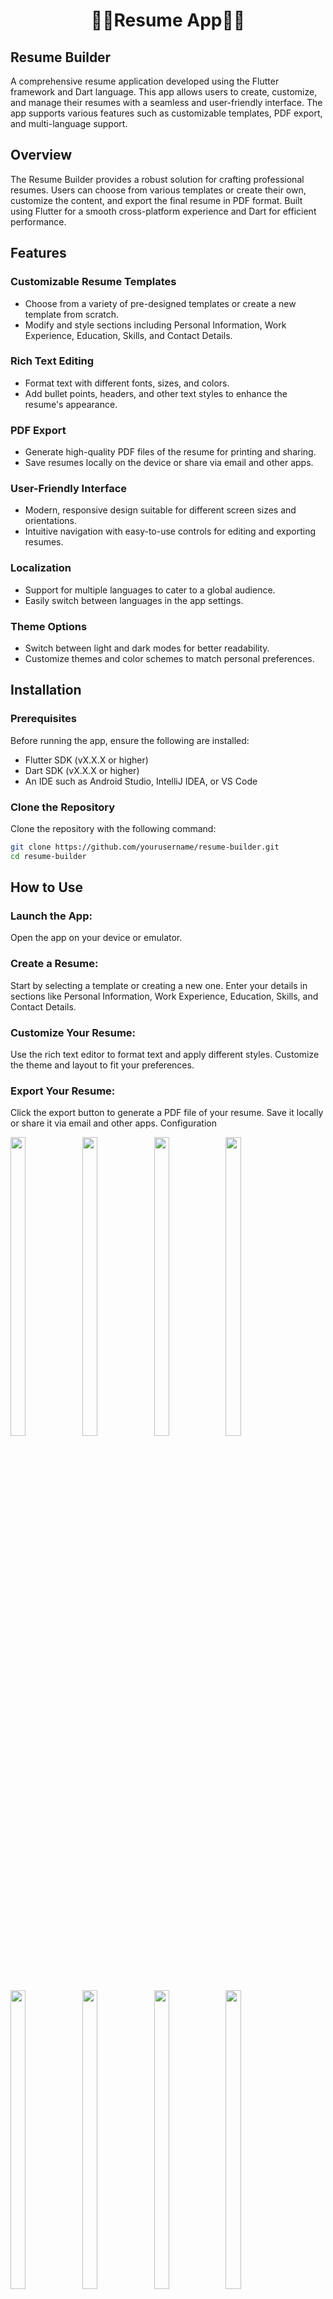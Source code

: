 
 <h1 align='center'>🔶🔸Resume App🔸🔶</h1>
 
## Resume Builder

A comprehensive resume application developed using the Flutter framework and Dart language. This app allows users to create, customize, and manage their resumes with a seamless and user-friendly interface. The app supports various features such as customizable templates, PDF export, and multi-language support.

## Overview

The Resume Builder provides a robust solution for crafting professional resumes. Users can choose from various templates or create their own, customize the content, and export the final resume in PDF format. Built using Flutter for a smooth cross-platform experience and Dart for efficient performance.

## Features

### Customizable Resume Templates
- Choose from a variety of pre-designed templates or create a new template from scratch.
- Modify and style sections including Personal Information, Work Experience, Education, Skills, and Contact Details.

### Rich Text Editing
- Format text with different fonts, sizes, and colors.
- Add bullet points, headers, and other text styles to enhance the resume's appearance.

### PDF Export
- Generate high-quality PDF files of the resume for printing and sharing.
- Save resumes locally on the device or share via email and other apps.

### User-Friendly Interface
- Modern, responsive design suitable for different screen sizes and orientations.
- Intuitive navigation with easy-to-use controls for editing and exporting resumes.

### Localization
- Support for multiple languages to cater to a global audience.
- Easily switch between languages in the app settings.

### Theme Options
- Switch between light and dark modes for better readability.
- Customize themes and color schemes to match personal preferences.

## Installation

### Prerequisites
Before running the app, ensure the following are installed:
- Flutter SDK (vX.X.X or higher)
- Dart SDK (vX.X.X or higher)
- An IDE such as Android Studio, IntelliJ IDEA, or VS Code

### Clone the Repository
Clone the repository with the following command:

```bash
git clone https://github.com/yourusername/resume-builder.git
cd resume-builder
```
## How to Use
### Launch the App: 
Open the app on your device or emulator.
### Create a Resume:
Start by selecting a template or creating a new one. Enter your details in sections like Personal Information, Work Experience, Education, Skills, and Contact Details.
### Customize Your Resume:
Use the rich text editor to format text and apply different styles. Customize the theme and layout to fit your preferences.
### Export Your Resume:
Click the export button to generate a PDF file of your resume. Save it locally or share it via email and other apps.
Configuration




<p>
 

  <img src="https://github.com/user-attachments/assets/889f0990-4060-4c0c-b533-be3706338508" width="22%" Height="35%">
  <img src="https://github.com/user-attachments/assets/4187e389-61ef-430d-93e4-f3e804d34268" width="22%" Height="35%">
  
  <img src="https://github.com/user-attachments/assets/c8e86268-2fc4-490a-9b94-504b4ee5a875" width="22%" Height="35%">
   
  <img src="https://github.com/user-attachments/assets/34d485e4-efa3-4075-bd85-ea826fccee36" width="22%" Height="35%">
   <img src="https://github.com/user-attachments/assets/11d478ad-213a-44fb-9a40-519fe846556c" width="22%" Height="35%">
  <img src="https://github.com/user-attachments/assets/6b6d07b5-f8d2-4df6-8926-23ed44a2233b" width="22%" Height="35%">
   <img src="https://github.com/user-attachments/assets/23e4c7d4-d9f4-4e45-8f0c-269f59f57c64" width="22%" Height="35%">
  <img src="https://github.com/user-attachments/assets/04bcc8a6-07dc-4b47-9073-1dd8774e0ff8" width="22%" Height="35%">
   <img src="https://github.com/user-attachments/assets/4c3057bf-5974-47f0-946e-be3f0fe9053b" width="22%" Height="35%">
  <img src="https://github.com/user-attachments/assets/b1c9f34b-1a42-4bb4-9150-352d983315b1" width="22%" Height="35%">
   <img src="https://github.com/user-attachments/assets/7f006926-8302-49a8-ab83-eeeda8c8e986" width="22%" Height="35%">
  <img src="https://github.com/user-attachments/assets/849870f9-cf92-40dc-90da-45388b44f19d" width="22%" Height="35%">
   <img src="https://github.com/user-attachments/assets/b59bc502-79c9-4a6c-b927-d68121c0b0d1" width="22%" Height="35%">
  <img src="https://github.com/user-attachments/assets/c057aa50-7155-417c-af98-59715e7e0e27" width="22%" Height="35%">

   <img src="https://github.com/user-attachments/assets/bf9cc1a5-b278-41a9-bd59-627342b8f585" width="22%" Height="35%">
  <img src="https://github.com/user-attachments/assets/72d6a961-c9ac-4ba8-aecc-ce8cd9b98a62" width="22%" Height="35%">
   <img src="https://github.com/user-attachments/assets/9578a668-b5a7-49e7-afcf-783d84b9f645" width="22%" Height="35%">
  <img src="https://github.com/user-attachments/assets/396485bd-4bdd-42b3-9731-6f070ade4f3c" width="22%" Height="35%">
   <img src="https://github.com/user-attachments/assets/b296f1a8-b24e-4539-8cd5-007bb47b6136" width="22%" Height="35%">
 
  
  </p>

